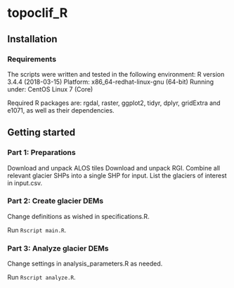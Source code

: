 # topoclif_R



## Installation


### Requirements

The scripts were written and tested in the following environment:
R version 3.4.4 (2018-03-15)
Platform: x86_64-redhat-linux-gnu (64-bit)
Running under: CentOS Linux 7 (Core)

Required R packages are: rgdal, raster, ggplot2, tidyr, dplyr, gridExtra and e1071, as well as their dependencies.



## Getting started


### Part 1: Preparations

Download and unpack ALOS tiles
Download and unpack RGI. Combine all relevant glacier SHPs into a single SHP for input.
List the glaciers of interest in input.csv.


### Part 2: Create glacier DEMs

Change definitions as wished in specifications.R.

Run `Rscript main.R`.


###  Part 3: Analyze glacier DEMs

Change settings in analysis_parameters.R as needed.

Run `Rscript analyze.R`.

